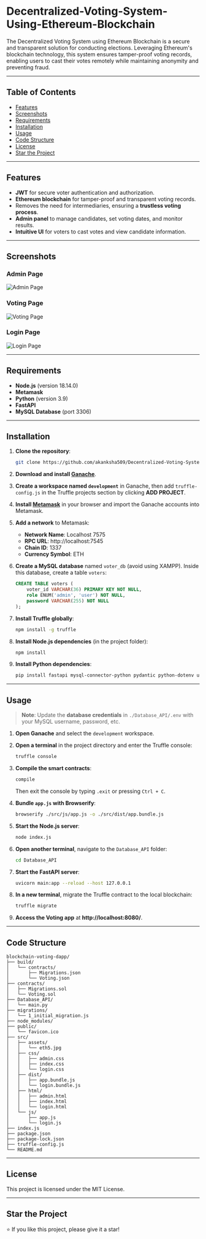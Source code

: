 # Decentralized-Voting-System-Using-Ethereum-Blockchain

The Decentralized Voting System using Ethereum Blockchain is a secure and transparent solution for conducting elections. Leveraging Ethereum's blockchain technology, this system ensures tamper-proof voting records, enabling users to cast their votes remotely while maintaining anonymity and preventing fraud.

---

## Table of Contents
- [Features](#features)
- [Screenshots](#screenshots)
- [Requirements](#requirements)
- [Installation](#installation)
- [Usage](#usage)
- [Code Structure](#code-structure)
- [License](#license)
- [Star the Project](#star-the-project)

---

## Features
- **JWT** for secure voter authentication and authorization.
- **Ethereum blockchain** for tamper-proof and transparent voting records.
- Removes the need for intermediaries, ensuring a **trustless voting process**.
- **Admin panel** to manage candidates, set voting dates, and monitor results.
- **Intuitive UI** for voters to cast votes and view candidate information.

---

## Screenshots

### Admin Page
![Admin Page](https://github.com/user-attachments/assets/314ab1b1-10bf-4c81-b114-b3ab6f51ec23)

### Voting Page
![Voting Page](https://github.com/user-attachments/assets/79d6737e-392c-4828-b1f2-46043fccf5f0)

### Login Page
![Login Page](https://github.com/user-attachments/assets/30a9f6cc-027e-4c62-9dcc-182ff8a60d17)

---

## Requirements
- **Node.js** (version 18.14.0)
- **Metamask**
- **Python** (version 3.9)
- **FastAPI**
- **MySQL Database** (port 3306)

---

## Installation

1. **Clone the repository**:
    ```sh
    git clone https://github.com/akanksha509/Decentralized-Voting-System-Using-Ethereum-Blockchain.git
    ```
2. **Download and install [Ganache](https://trufflesuite.com/ganache/)**.

3. **Create a workspace named `development`** in Ganache, then add `truffle-config.js` in the Truffle projects section by clicking **ADD PROJECT**.

4. **Install [Metamask](https://metamask.io/download/)** in your browser and import the Ganache accounts into Metamask.

5. **Add a network** to Metamask:
   - **Network Name**: Localhost 7575  
   - **RPC URL**: http://localhost:7545  
   - **Chain ID**: 1337  
   - **Currency Symbol**: ETH  

6. **Create a MySQL database** named `voter_db` (avoid using XAMPP). Inside this database, create a table `voters`:
    ```sql
    CREATE TABLE voters (
        voter_id VARCHAR(36) PRIMARY KEY NOT NULL,
        role ENUM('admin', 'user') NOT NULL,
        password VARCHAR(255) NOT NULL
    );
    ```

7. **Install Truffle globally**:
    ```sh
    npm install -g truffle
    ```

8. **Install Node.js dependencies** (in the project folder):
    ```sh
    npm install
    ```

9. **Install Python dependencies**:
    ```sh
    pip install fastapi mysql-connector-python pydantic python-dotenv uvicorn uvicorn[standard] PyJWT
    ```

---

## Usage

> **Note**: Update the **database credentials** in `./Database_API/.env` with your MySQL username, password, etc.

1. **Open Ganache** and select the `development` workspace.
2. **Open a terminal** in the project directory and enter the Truffle console:
    ```sh
    truffle console
    ```
3. **Compile the smart contracts**:
    ```sh
    compile
    ```
   Then exit the console by typing `.exit` or pressing `Ctrl + C`.

4. **Bundle `app.js` with Browserify**:
    ```sh
    browserify ./src/js/app.js -o ./src/dist/app.bundle.js
    ```
5. **Start the Node.js server**:
    ```sh
    node index.js
    ```
6. **Open another terminal**, navigate to the `Database_API` folder:
    ```sh
    cd Database_API
    ```
7. **Start the FastAPI server**:
    ```sh
    uvicorn main:app --reload --host 127.0.0.1
    ```
8. **In a new terminal**, migrate the Truffle contract to the local blockchain:
    ```sh
    truffle migrate
    ```
9. **Access the Voting app** at **http://localhost:8080/**.

---

## Code Structure

```plaintext
blockchain-voting-dapp/
├── build/
│   └── contracts/
│       ├── Migrations.json
│       └── Voting.json
├── contracts/
│   ├── Migrations.sol
│   └── Voting.sol
├── Database_API/
│   └── main.py
├── migrations/
│   └── 1_initial_migration.js
├── node_modules/
├── public/
│   └── favicon.ico
├── src/
│   ├── assets/
│   │   └── eth5.jpg
│   ├── css/
│   │   ├── admin.css
│   │   ├── index.css
│   │   └── login.css
│   ├── dist/
│   │   ├── app.bundle.js
│   │   └── login.bundle.js
│   ├── html/
│   │   ├── admin.html
│   │   ├── index.html
│   │   └── login.html
│   └── js/
│       ├── app.js
│       └── login.js
├── index.js
├── package.json
├── package-lock.json
├── truffle-config.js
└── README.md
 ```
---

## License
This project is licensed under the MIT License.

---

## Star the Project
⭐ If you like this project, please give it a star!





